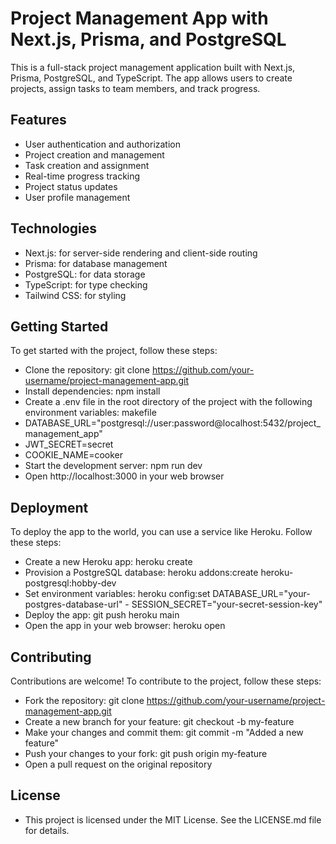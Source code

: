 # Project Management App with Next.js, Prisma, and PostgreSQL
This is a full-stack project management application built with Next.js, Prisma, PostgreSQL, and TypeScript. The app allows users to create projects, assign tasks to team members, and track progress.

## Features
- User authentication and authorization
- Project creation and management
- Task creation and assignment
- Real-time progress tracking
- Project status updates
- User profile management


## Technologies
- Next.js: for server-side rendering and client-side routing
- Prisma: for database management
- PostgreSQL: for data storage
- TypeScript: for type checking
- Tailwind CSS: for styling


## Getting Started
To get started with the project, follow these steps:

- Clone the repository: git clone https://github.com/your-username/project-management-app.git
- Install dependencies: npm install
- Create a .env file in the root directory of the project with the following environment variables:
makefile
- DATABASE_URL="postgresql://user:password@localhost:5432/project_management_app"
- JWT_SECRET=secret
- COOKIE_NAME=cooker
- Start the development server: npm run dev
- Open http://localhost:3000 in your web browser


## Deployment
To deploy the app to the world, you can use a service like Heroku. Follow these steps:

- Create a new Heroku app: heroku create
- Provision a PostgreSQL database: heroku addons:create heroku-postgresql:hobby-dev
- Set environment variables: heroku config:set DATABASE_URL="your-postgres-database-url" - SESSION_SECRET="your-secret-session-key"
- Deploy the app: git push heroku main
- Open the app in your web browser: heroku open


## Contributing
Contributions are welcome! To contribute to the project, follow these steps:

- Fork the repository: git clone https://github.com/your-username/project-management-app.git
- Create a new branch for your feature: git checkout -b my-feature
- Make your changes and commit them: git commit -m "Added a new feature"
- Push your changes to your fork: git push origin my-feature
- Open a pull request on the original repository

## License
- This project is licensed under the MIT License. See the LICENSE.md file for details.